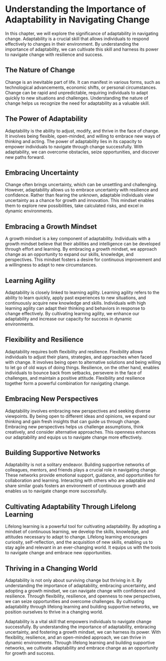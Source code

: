 Understanding the Importance of Adaptability in Navigating Change
============================================================================

In this chapter, we will explore the significance of adaptability in navigating change. Adaptability is a crucial skill that allows individuals to respond effectively to changes in their environment. By understanding the importance of adaptability, we can cultivate this skill and harness its power to navigate change with resilience and success.

**The Nature of Change**
------------------------

Change is an inevitable part of life. It can manifest in various forms, such as technological advancements, economic shifts, or personal circumstances. Change can be rapid and unpredictable, requiring individuals to adapt quickly to new situations and challenges. Understanding the nature of change helps us recognize the need for adaptability as a valuable skill.

**The Power of Adaptability**
-----------------------------

Adaptability is the ability to adjust, modify, and thrive in the face of change. It involves being flexible, open-minded, and willing to embrace new ways of thinking and acting. The power of adaptability lies in its capacity to empower individuals to navigate through change successfully. With adaptability, we can overcome obstacles, seize opportunities, and discover new paths forward.

**Embracing Uncertainty**
-------------------------

Change often brings uncertainty, which can be unsettling and challenging. However, adaptability allows us to embrace uncertainty with resilience and confidence. Rather than fearing the unknown, adaptable individuals view uncertainty as a chance for growth and innovation. This mindset enables them to explore new possibilities, take calculated risks, and excel in dynamic environments.

**Embracing a Growth Mindset**
------------------------------

A growth mindset is a key component of adaptability. Individuals with a growth mindset believe that their abilities and intelligence can be developed through effort and learning. By embracing a growth mindset, we approach change as an opportunity to expand our skills, knowledge, and perspectives. This mindset fosters a desire for continuous improvement and a willingness to adapt to new circumstances.

**Learning Agility**
--------------------

Adaptability is closely linked to learning agility. Learning agility refers to the ability to learn quickly, apply past experiences to new situations, and continuously acquire new knowledge and skills. Individuals with high learning agility can adapt their thinking and behaviors in response to change effectively. By cultivating learning agility, we enhance our adaptability and increase our capacity for success in dynamic environments.

**Flexibility and Resilience**
------------------------------

Adaptability requires both flexibility and resilience. Flexibility allows individuals to adjust their plans, strategies, and approaches when faced with change. It involves being open to alternative solutions and being willing to let go of old ways of doing things. Resilience, on the other hand, enables individuals to bounce back from setbacks, persevere in the face of challenges, and maintain a positive attitude. Flexibility and resilience together form a powerful combination for navigating change.

**Embracing New Perspectives**
------------------------------

Adaptability involves embracing new perspectives and seeking diverse viewpoints. By being open to different ideas and opinions, we expand our thinking and gain fresh insights that can guide us through change. Embracing new perspectives helps us challenge assumptions, think creatively, and consider alternative approaches. This openness enhances our adaptability and equips us to navigate change more effectively.

**Building Supportive Networks**
--------------------------------

Adaptability is not a solitary endeavor. Building supportive networks of colleagues, mentors, and friends plays a crucial role in navigating change. These networks provide emotional support, guidance, and opportunities for collaboration and learning. Interacting with others who are adaptable and share similar goals fosters an environment of continuous growth and enables us to navigate change more successfully.

**Cultivating Adaptability Through Lifelong Learning**
------------------------------------------------------

Lifelong learning is a powerful tool for cultivating adaptability. By adopting a mindset of continuous learning, we develop the skills, knowledge, and attitudes necessary to adapt to change. Lifelong learning encourages curiosity, self-reflection, and the acquisition of new skills, enabling us to stay agile and relevant in an ever-changing world. It equips us with the tools to navigate change and embrace new opportunities.

**Thriving in a Changing World**
--------------------------------

Adaptability is not only about surviving change but thriving in it. By understanding the importance of adaptability, embracing uncertainty, and adopting a growth mindset, we can navigate change with confidence and resilience. Through flexibility, resilience, and openness to new perspectives, we can seize opportunities and overcome challenges. By cultivating adaptability through lifelong learning and building supportive networks, we position ourselves to thrive in a changing world.

Adaptability is a vital skill that empowers individuals to navigate change successfully. By understanding the importance of adaptability, embracing uncertainty, and fostering a growth mindset, we can harness its power. With flexibility, resilience, and an open-minded approach, we can thrive in dynamic environments. Through lifelong learning and building supportive networks, we cultivate adaptability and embrace change as an opportunity for growth and success.
